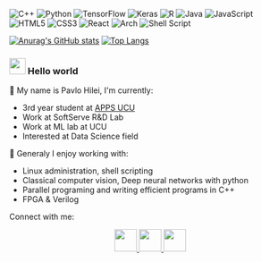 ![C++](https://img.shields.io/badge/c++-%2300599C.svg?style=for-the-badge&logo=c%2B%2B&logoColor=white)
![Python](https://img.shields.io/badge/python-3670A0?style=for-the-badge&logo=python&logoColor=ffdd54)
![TensorFlow](https://img.shields.io/badge/TensorFlow-%23FF6F00.svg?style=for-the-badge&logo=TensorFlow&logoColor=white)
![Keras](https://img.shields.io/badge/Keras-%23D00000.svg?style=for-the-badge&logo=Keras&logoColor=white)
![R](https://img.shields.io/badge/r-%23276DC3.svg?style=for-the-badge&logo=r&logoColor=white)
![Java](https://img.shields.io/badge/java-%23ED8B00.svg?style=for-the-badge&logo=java&logoColor=white)
![JavaScript](https://img.shields.io/badge/javascript-%23323330.svg?style=for-the-badge&logo=javascript&logoColor=%23F7DF1E)
![HTML5](https://img.shields.io/badge/html5-%23E34F26.svg?style=for-the-badge&logo=html5&logoColor=white)
![CSS3](https://img.shields.io/badge/css3-%231572B6.svg?style=for-the-badge&logo=css3&logoColor=white)
![React](https://img.shields.io/badge/react-%2320232a.svg?style=for-the-badge&logo=react&logoColor=%2361DAFB)
![Arch](https://img.shields.io/badge/Arch%20Linux-1793D1?logo=arch-linux&logoColor=fff&style=for-the-badge)
![Shell Script](https://img.shields.io/badge/shell_script-%23121011.svg?style=for-the-badge&logo=gnu-bash&logoColor=white)

[![Anurag's GitHub stats](https://github-readme-stats.vercel.app/api?username=Pavlik1400&theme=dark&show_icons=true&hide_rank=true)](https://github.com/anuraghazra/github-readme-stats)
[![Top Langs](https://github-readme-stats.vercel.app/api/top-langs/?username=Pavlik1400&layout=compact&langs_count=8&theme=dark)](https://github.com/anuraghazra/github-readme-stats)

### <img src="https://github.com/rajput2107/rajput2107/blob/master/Assets/Hi.gif" width="29px"> Hello world
🔭 My name is Pavlo Hilei, I'm currently:
- 3rd year student at [APPS UCU](https://apps.ucu.edu.ua/en/)
- Work at SoftServe R&D Lab
- Work at ML lab at UCU
- Interested at Data Science field

🌱 Generaly I enjoy working with:
- Linux administration, shell scripting
- Classical computer vision, Deep neural networks with python
- Parallel programing and writing efficient programs in C++ 
- FPGA & Verilog

Connect with me:

<p align="center">
  <a href="https://www.linkedin.com/in/pavlo-hilei-b25098194/" target="blank">
    <img src="https://github.com/yushi1007/yushi1007/blob/main/images/linkedin.svg" width="40px">
  </a> 
  <a href="https://t.me/pavlohiley" target="blank">
    <img src="https://www.vectorlogo.zone/logos/telegram/telegram-icon.svg" width="40px">
  </a>
  <a href="mailto:nick.p.hilei@ucu.edu.ua" target="blank">
    <img src="https://www.vectorlogo.zone/logos/gmail/gmail-icon.svg" width="40px">
  </a>
</p>
<!-- ### Hi there 👋 -->

<!--
**Pavlik1400/Pavlik1400** is a ✨ _special_ ✨ repository because its `README.md` (this file) appears on your GitHub profile.

Here are some ideas to get you started:

- 🔭 I’m currently working on ...
- 🌱 I’m currently learning ...
- 👯 I’m looking to collaborate on ...
- 🤔 I’m looking for help with ...
- 💬 Ask me about ...
- 📫 How to reach me: ...
- 😄 Pronouns: ...
- ⚡ Fun fact: ...
-->
